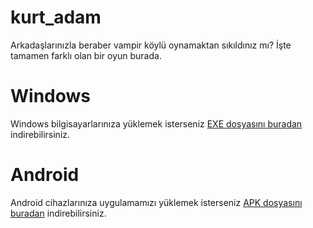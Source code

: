 # kurt_adam

Arkadaşlarınızla beraber vampir köylü oynamaktan sıkıldınız mı? İşte tamamen farklı olan bir oyun burada.

# Windows
Windows bilgisayarlarınıza yüklemek isterseniz [EXE dosyasını buradan](https://github.com/ynskhrmn0/kurt_adam/releases/download/windows/Kurt_Adam_Downloader.exe) indirebilirsiniz.

# Android
Android cihazlarınıza uygulamamızı yüklemek isterseniz [APK dosyasını buradan](https://github.com/ynskhrmn0/kurt_adam/releases/download/Android/kurt_adam.apk) indirebilirsiniz.